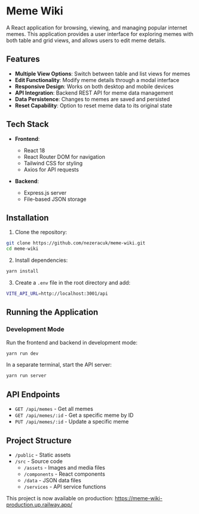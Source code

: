 # Meme Wiki

A React application for browsing, viewing, and managing popular internet memes. This application provides a user interface for exploring memes with both table and grid views, and allows users to edit meme details.

## Features

- **Multiple View Options**: Switch between table and list views for memes
- **Edit Functionality**: Modify meme details through a modal interface
- **Responsive Design**: Works on both desktop and mobile devices
- **API Integration**: Backend REST API for meme data management
- **Data Persistence**: Changes to memes are saved and persisted
- **Reset Capability**: Option to reset meme data to its original state

## Tech Stack

- **Frontend**:
  - React 18
  - React Router DOM for navigation
  - Tailwind CSS for styling
  - Axios for API requests

- **Backend**:
  - Express.js server
  - File-based JSON storage

## Installation

1. Clone the repository:
``` bash
git clone https://github.com/nezeracuk/meme-wiki.git 
cd meme-wiki
```
2. Install dependencies:
```bash
yarn install
```
3. Create a `.env` file in the root directory and add:
```bash
VITE_API_URL=http://localhost:3001/api
```
## Running the Application

### Development Mode

Run the frontend and backend in development mode:
```bash
yarn run dev
```
In a separate terminal, start the API server:
```bash
yarn run server
```


## API Endpoints

- `GET /api/memes` - Get all memes
- `GET /api/memes/:id` - Get a specific meme by ID
- `PUT /api/memes/:id` - Update a specific meme

## Project Structure

- `/public` - Static assets
- `/src` - Source code
  - `/assets` - Images and media files
  - `/components` - React components
  - `/data` - JSON data files
  - `/services` - API service functions

This project is now available on production: https://meme-wiki-production.up.railway.app/
